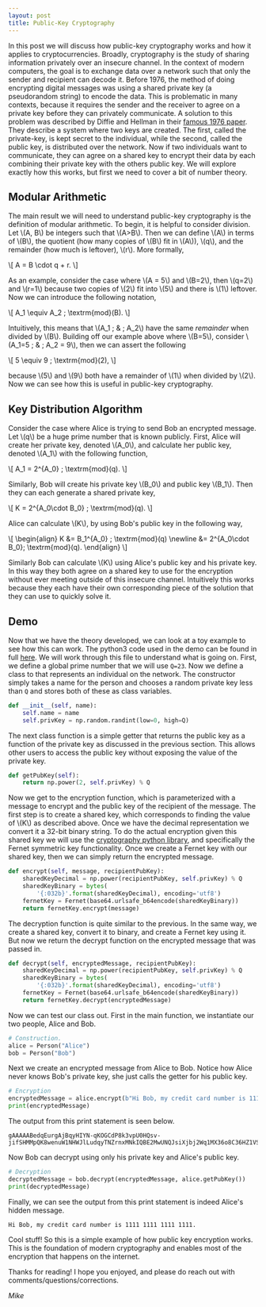 ```yaml
---
layout: post
title: Public-Key Cryptography
---
```


In this post we will discuss how public-key cryptography works and how it applies to cryptocurrencies. Broadly, cryptography is the study of sharing information privately over an insecure channel. In the context of modern computers, the goal is to exchange data over a network such that only the sender and recipient can decode it. Before 1976, the method of doing encrypting digital messages was using a shared private key (a pseudorandom string) to encode the data. This is problematic in many contexts, because it requires the sender and the receiver to agree on a private key before they can privately communicate. A solution to this problem was described by Diffie and Hellman in their [famous 1976 paper](https://ee.stanford.edu/~hellman/publications/24.pdf). They describe a system where two keys are created. The first, called the private-key, is kept secret to the individual, while the second, called the public key, is distributed over the network. Now if two individuals want to communicate, they can agree on a shared key to encrypt their data by each combining their private key with the others public key. We will explore exactly how this works, but first we need to cover a bit of number theory.

## Modular Arithmetic
The main result we will need to understand public-key cryptography is the definition of modular arithmetic. To begin, it is helpful to consider division. Let \\(A, B\\) be integers such that \\(A>B\\). Then we can define \\(A\\) in terms of \\(B\\), the quotient (how many copies of \\(B\\) fit in \\(A\\)), \\(q\\), and the remainder (how much is leftover), \\(r\\). More formally,


\\[
    A = B \cdot q + r.
\\]

As an example, consider the case where \\(A = 5\\) and \\(B=2\\), then \\(q=2\\) and \\(r=1\\) because two copies of \\(2\\) fit into \\(5\\) and there is \\(1\\) leftover. Now we can introduce the following notation,

\\[
    A_1 \equiv A_2 \; \textrm{mod}(B).
\\]

Intuitively, this means that \\(A_1 \; \& \; A_2\\) have the same *remainder* when divided by \\(B\\). Building off our example above where \\(B=5\\), consider \\(A_1=5 \; \& \; A_2 = 9\\), then we can assert the following

\\[
    5 \equiv 9 \; \textrm{mod}(2),
\\]

because \\(5\\) and \\(9\\) both have a remainder of \\(1\\) when divided by \\(2\\). Now we can see how this is useful in public-key cryptography.

## Key Distribution Algorithm 
Consider the case where Alice is trying to send Bob an encrypted message. Let \\(q\\) be a huge prime number that is known publicly. First, Alice will create her private key, denoted \\(A_0\\), and calculate her public key, denoted \\(A_1\\) with the following function,

\\[
    A_1 = 2^{A_0} \; \textrm{mod}(q).
\\]

Similarly, Bob will create his private key \\(B_0\\) and public key \\(B_1\\). Then they can each generate a shared private key,

\\[
    K = 2^{A_0\cdot B_0} \; \textrm{mod}(q).
\\]

Alice can calculate \\(K\\), by using Bob's public key in the following way,

\\[
    \begin{align}
        K &= B_1^{A_0} \; \textrm{mod}(q) \newline
        &= 2^{A_0\cdot B_0}\; \textrm{mod}(q).
    \end{align}
\\]

Similarly Bob can calculate \\(K\\) using Alice's public key and his private key. In this way they both agree on a shared key to use for the encryption without ever meeting outside of this insecure channel. Intuitively this works because they each have their own corresponding piece of the solution that they can use to quickly solve it. 

## Demo
Now that we have the theory developed, we can look at a toy example to see how this can work. The python3 code used in the demo can be found in full [here](https://github.com/michaelneuder/michaelneuder.github.io/blob/master/assets/code/publicKey.py). We will work through this file to understand what is going on. First, we define a global prime number that we will use `Q=23`. Now we define a class to that represents an individual on the network. The constructor simply takes a name for the person and chooses a random private key less than `Q` and stores both of these as class variables.

```python
def __init__(self, name):
    self.name = name
    self.privKey = np.random.randint(low=0, high=Q)
```

The next class function is a simple getter that returns the public key as a function of the private key as discussed in the previous section. This allows other users to access the public key without exposing the value of the private key.

```python
def getPubKey(self):
    return np.power(2, self.privKey) % Q
```

Now we get to the encryption function, which is parameterized with a message to encrypt and the public key of the recipient of the message. The first step is to create a shared key, which corresponds to finding the value of \\(K\\) as described above. Once we have the decimal representation we convert it a 32-bit binary string. To do the actual encryption given this shared key we will use the [cryptography python library](https://cryptography.io/en/latest/), and specifically the Fernet symmetric key functionality. Once we create a Fernet key with our shared key, then we can simply return the encrypted message. 

```python
def encrypt(self, message, recipientPubKey):
    sharedKeyDecimal = np.power(recipientPubKey, self.privKey) % Q
    sharedKeyBinary = bytes(
        '{:032b}'.format(sharedKeyDecimal), encoding='utf8')
    fernetKey = Fernet(base64.urlsafe_b64encode(sharedKeyBinary))
    return fernetKey.encrypt(message)
```

The decryption function is quite similar to the previous. In the same way, we create a shared key, convert it to binary, and create a Fernet key using it. But now we return the decrypt function on the encrypted message that was passed in.
```python
def decrypt(self, encryptedMessage, recipientPubKey):
    sharedKeyDecimal = np.power(recipientPubKey, self.privKey) % Q
    sharedKeyBinary = bytes(
        '{:032b}'.format(sharedKeyDecimal), encoding='utf8')
    fernetKey = Fernet(base64.urlsafe_b64encode(sharedKeyBinary))
    return fernetKey.decrypt(encryptedMessage)
```

Now we can test our class out. First in the main function, we instantiate our two people, Alice and Bob.
```python
# Construction.
alice = Person("Alice")
bob = Person("Bob")
```

Next we create an encrypted message from Alice to Bob. Notice how Alice never knows Bob's private key, she just calls the getter for his public key.
```python
# Encryption
encryptedMessage = alice.encrypt(b"Hi Bob, my credit card number is 1111 1111 1111 1111.", bob.getPubKey())
print(encryptedMessage)
```

The output from this print statement is seen below.
```
gAAAAABedqEurgAjBqyHIYN-qKOGCdP8k3vpU0HQsv-jifSHMMpQK8wenuW1NHWJlLudqyTNZrnxMNkIQBE2MwUNQJsiXjbj2Wq1MX36o8C36HZ1VSsAYuYKLE4w5AA8Raa8nuKT1b1Vyyk3Xd74PlbuNXApKL3Pag==
```

Now Bob can decrypt using only his private key and Alice's public key.
```python
# Decryption
decryptedMessage = bob.decrypt(encryptedMessage, alice.getPubKey())
print(decryptedMessage)
```
Finally, we can see the output from this print statement is indeed Alice's hidden message.
```
Hi Bob, my credit card number is 1111 1111 1111 1111.
```

Cool stuff! So this is a simple example of how public key encryption works. This is the foundation of modern cryptography and enables most of the encryption that happens on the internet. 

Thanks for reading! I hope you enjoyed, and please do reach out with comments/questions/corrections.

*Mike*